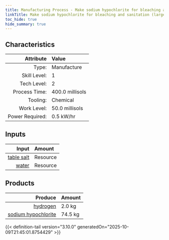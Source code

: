 ```yaml
---
title: Manufacturing Process - Make sodium hypochlorite for bleaching and sanitation (large batch)
linkTitle: Make sodium hypochlorite for bleaching and sanitation (large batch)
toc_hide: true
hide_summary: true
---
```

<!-- This is generated by the MarsSim HelpGenertor, do not edit. -->


## Characteristics

| Attribute      | Value |
|--------:|:------|
|Type:|Manufacture|
|Skill Level:|1|
|Tech Level:|2|
|Process Time:|400.0 millisols|
|Tooling:|Chemical|
|Work Level:|50.0 millisols|
|Power Required:|0.5 kW/hr|

## Inputs

| Input      | Amount |
|--------:|:------|
|[table salt](/docs/definitions/resource/table-salt)|Resource|58.5 kg|
|[water](/docs/definitions/resource/water)|Resource|18.0 kg|

## Products


| Produce      | Amount |
|--------:|:------|
|[hydrogen](/docs/definitions/resource/hydrogen)|2.0 kg|
|[sodium hypochlorite](/docs/definitions/resource/sodium-hypochlorite)|74.5 kg|



{{< definition-tail version="3.10.0" generatedOn="2025-10-09T21:45:01.8754429" >}}




